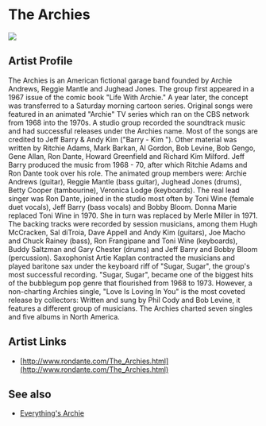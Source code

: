 # The Archies

![](../../asssets/artists/The_Archies.png)

## Artist Profile

The Archies is an American fictional garage band founded by Archie Andrews, Reggie Mantle and Jughead Jones. The group first appeared in a 1967 issue of the comic book "Life With Archie." A year later, the concept was transferred to a Saturday morning cartoon series. Original songs were featured in an animated "Archie" TV series which ran on the CBS network from 1968 into the 1970s. A studio group recorded the soundtrack music and had successful releases under the Archies name. Most of the songs are credited to Jeff Barry & Andy Kim ("Barry - Kim "). Other material was written by Ritchie Adams, Mark Barkan, Al Gordon, Bob Levine, Bob Gengo, Gene Allan, Ron Dante, Howard Greenfield and Richard Kim Milford. Jeff Barry produced the music from 1968 - 70, after which Ritchie Adams and Ron Dante took over his role. The animated group members were: Archie Andrews (guitar), Reggie Mantle (bass guitar), Jughead Jones (drums), Betty Cooper (tambourine), Veronica Lodge (keyboards). The real lead singer was Ron Dante, joined in the studio most often by Toni Wine (female duet vocals), Jeff Barry (bass vocals) and Bobby Bloom. Donna Marie replaced Toni Wine in 1970. She in turn was replaced by Merle Miller in 1971. The backing tracks were recorded by session musicians, among them Hugh McCracken, Sal diTroia, Dave Appell and Andy Kim (guitars), Joe Macho and Chuck Rainey (bass), Ron Frangipane and Toni Wine (keyboards), Buddy Saltzman and Gary Chester (drums) and Jeff Barry and Bobby Bloom (percussion). Saxophonist Artie Kaplan contracted the musicians and played baritone sax under the keyboard riff of "Sugar, Sugar", the group's most successful recording. "Sugar, Sugar", became one of the biggest hits of the bubblegum pop genre that flourished from 1968 to 1973. However, a non-charting Archies single, "Love Is Loving In You" is the most coveted release by collectors: Written and sung by Phil Cody and Bob Levine, it features a different group of musicians. The Archies charted seven singles and five albums in North America.

## Artist Links

- [http://www.rondante.com/The_Archies.html](http://www.rondante.com/The_Archies.html)


## See also

- [Everything's Archie](The_Archies-Everythings_Archie.md)
